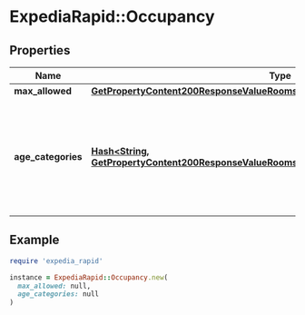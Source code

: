 # ExpediaRapid::Occupancy

## Properties

| Name | Type | Description | Notes |
| ---- | ---- | ----------- | ----- |
| **max_allowed** | [**GetPropertyContent200ResponseValueRoomsValueOccupancyMaxAllowed**](GetPropertyContent200ResponseValueRoomsValueOccupancyMaxAllowed.md) |  | [optional] |
| **age_categories** | [**Hash&lt;String, GetPropertyContent200ResponseValueRoomsValueOccupancyAgeCategoriesValue&gt;**](GetPropertyContent200ResponseValueRoomsValueOccupancyAgeCategoriesValue.md) | Map of the age categories used to determine the maximum children and adult occupancy. | [optional] |

## Example

```ruby
require 'expedia_rapid'

instance = ExpediaRapid::Occupancy.new(
  max_allowed: null,
  age_categories: null
)
```

